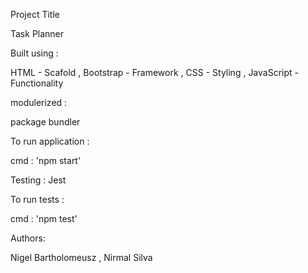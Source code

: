Project Title

Task Planner

Built using :

HTML - Scafold ,
Bootstrap - Framework ,
CSS - Styling ,
JavaScript - Functionality

modulerized :

package bundler

To run application :

cmd : 'npm start'

Testing : Jest

To run tests :

cmd : 'npm test'

Authors:

Nigel Bartholomeusz ,
Nirmal Silva
